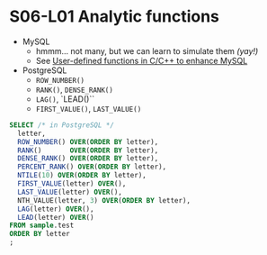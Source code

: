 # S06-L01 Analytic functions

* MySQL
  * hmmm... not many, but we can learn to simulate them *(yay!)*
  * See [User-defined functions in C/C++ to enhance MySQL](http://mysql-udf.sourceforge.net/)
* PostgreSQL
  * `ROW_NUMBER()`
  * `RANK()`, `DENSE_RANK()`
  * `LAG()`, `LEAD()``
  * `FIRST_VALUE()`, `LAST_VALUE()`

```sql
SELECT /* in PostgreSQL */
  letter,
  ROW_NUMBER() OVER(ORDER BY letter),
  RANK()       OVER(ORDER BY letter),
  DENSE_RANK() OVER(ORDER BY letter),
  PERCENT_RANK() OVER(ORDER BY letter),
  NTILE(10) OVER(ORDER BY letter),
  FIRST_VALUE(letter) OVER(),
  LAST_VALUE(letter) OVER(),
  NTH_VALUE(letter, 3) OVER(ORDER BY letter),
  LAG(letter) OVER(),
  LEAD(letter) OVER()
FROM sample.test
ORDER BY letter
;
```
